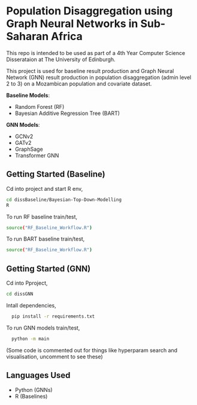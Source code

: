 
# Population Disaggregation using Graph Neural Networks in Sub-Saharan Africa

This repo is intended to be used as part of a 4th Year Computer Science Disserataion at The University of Edinburgh.

This project is used for baseline result production and Graph Neural Network (GNN) result production in population disaggregation (admin level 2 to 3) on a Mozambican population and covariate dataset.

**Baseline Models**:
* Random Forest (RF)
* Bayesian Additive Regression Tree (BART)

**GNN Models**:
* GCNv2
* GATv2
* GraphSage
* Transformer GNN

## Getting Started (Baseline)

Cd into project and start R env,

```bash
cd dissBaseline/Bayesian-Top-Down-Modelling
R
```

To run RF baseline train/test,

```bash
source("RF_Baseline_Workflow.R")
```

To run BART baseline train/test,

```bash
source("RF_Baseline_Workflow.R")

```

## Getting Started (GNN)

Cd into Pproject,

```bash
cd dissGNN
```

Intall dependencies,

```bash
  pip install -r requirements.txt
```

To run GNN models train/test,
```bash
  python -m main
```

(Some code is commented out for things like hyperparam search and visualisation, uncomment to see these)

## Languages Used 

* Python (GNNs)
* R (Baselines)




